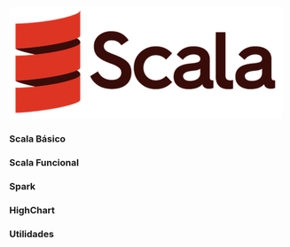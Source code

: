 ![](https://raw.githubusercontent.com/suzanaph/data-science-learning/master/scala/scala%20logo.png)

### Scala Básico
### Scala Funcional
### Spark
### HighChart
### Utilidades

